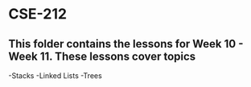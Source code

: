 # CSE-212
## This folder contains the lessons for Week 10 - Week 11. These lessons cover topics
-Stacks
-Linked Lists
-Trees 
